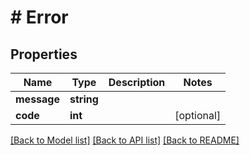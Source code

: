 # # Error

## Properties

Name | Type | Description | Notes
------------ | ------------- | ------------- | -------------
**message** | **string** |  | 
**code** | **int** |  | [optional] 

[[Back to Model list]](../../README.md#documentation-for-models) [[Back to API list]](../../README.md#documentation-for-api-endpoints) [[Back to README]](../../README.md)


